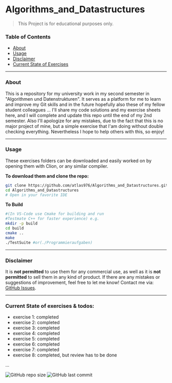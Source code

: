 # Algorithms_and_Datastructures

> This Project is for educational purposes only.


### Table of Contents
- [About](#about)
- [Usage](#usage)
- [Disclaimer](#disclaimer)
- [Current State of Exercises](#current-state-of-excercises--todos)


---

### About
This is a repository for my university work in my second semester in "Algorithmen und Datenstrukturen".
It serves as a platform for me to learn and improve my Git skills and in the future hopefully also these of my fellow student colleagues ...
I'll share my code solutions and my exercise sheets here, and I will complete and update this repo until the end of my 2nd semester.
Also I'll apologize for any mistakes, due to the fact that this is no major project of mine, but a simple exercise that I'am doing without double checking everything.
Nevertheless I hope to help others with this, so enjoy!

---

### Usage
These exercises folders can be downloaded and easily worked on by opening them with Clion, or any similar compiler.

**To download them and clone the repo:**

```sh
git clone https://github.com/atlas976/Algorithms_and_Datastructures.git
cd Algorithms_and_Datastructures
# Open in your favorite IDE
```

**To Build**

```sh
#(In VS-Code use Cmake for building and run 
#Testmate C++ for faster experience) e.g.
mkdir -p build
cd build
cmake ..
make
./TestSuite #or(./Programmieraufgaben)
```
---

### Disclaimer
It is **not permitted** to use them for any commercial use, as well as it is **not permitted** to sell them in any kind of product. If there are any mistakes or suggestions of improvement, feel free to let me know! Contact me via: [GitHub Issues](https://github.com/atlas976/Algorithms_and_Datastructures/issues). 


---

### Current State of exercises & todos: 

- exercise 1: completed
- exercise 2: completed
- exercise 3: completed
- exercise 4: completed
- exercise 5: completed
- exercise 6: completed
- exercise 7: completed
- exercise 8: completed, but review has to be done

...

![GitHub repo size](https://img.shields.io/github/repo-size/atlas976/Algorithms_and_Datastructures)
![GitHub last commit](https://img.shields.io/github/last-commit/atlas976/Algorithms_and_Datastructures)

